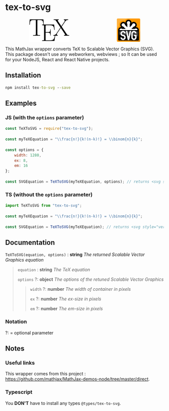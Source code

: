 # tex-to-svg

<p align="center" style="display:flex; justify-content:space-around;">
  <img width="128" height="74" src="./assets/TeX.svg" alt="tex"/>
  <img width="74" height="74" src="./assets/SVG.svg" alt="svg"/>
</p>

This MathJax wrapper converts TeX to Scalable Vector Graphics (SVG). This package doesn't use any webworkers, webviews ; so It can be used for your NodeJS, React and React Native projects.

## Installation

```cmd
npm install tex-to-svg --save
```

## Examples

### JS (with the `options` parameter)

```js
const TeXToSVG = require("tex-to-svg");

const myTeXEquation = "\\frac{n!}{k!(n-k)!} = \\binom{n}{k}";

const options = {
    width: 1280,
    ex: 8,
    em: 16
};

const SVGEquation = TeXToSVG(myTeXEquation, options); // returns <svg style="vertical-align: -2.172ex" xmlns="http://www.w3.org/2000/svg" width="18.199ex" height="5.451ex" role="img" focusable="false" viewBox="0 -1449.5 8044 2409.5" xmlns:xlink="http://www.w3.org/1999/xlink"><defs><path ...
```

### TS (without the `options` parameter)

```ts
import TeXToSVG from "tex-to-svg";

const myTeXEquation = "\\frac{n!}{k!(n-k)!} = \\binom{n}{k}";

const SVGEquation = TeXToSVG(myTeXEquation); // returns <svg style="vertical-align: -2.172ex" xmlns="http://www.w3.org/2000/svg" width="18.199ex" height="5.451ex" role="img" focusable="false" viewBox="0 -1449.5 8044 2409.5" xmlns:xlink="http://www.w3.org/1999/xlink"><defs><path ...
```

## Documentation

`TeXToSVG(equation, options)` : **string** _The returned Scalable Vector Graphics equation_

> `equation` : **string** _The TeX equation_
>
> `options` ?: **object** _The options of the retuned Scalable Vector Graphics_
>
> > `width` ?: **number** _The width of container in pixels_
> >
> > `ex` ?: **number** _The ex-size in pixels_
> >
> > `em` ?: **number** _The em-size in pixels_

### Notation

?: = optional parameter

## Notes

### Useful links

This wrapper comes from this project : https://github.com/mathjax/MathJax-demos-node/tree/master/direct.

### Typescript

You **DON'T** have to install any types `@types/tex-to-svg`.
